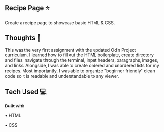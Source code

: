 ## Recipe Page ⭐️
Create a recipe page to showcase basic HTML & CSS.

## Thoughts 💭
This was the very first assignment with the updated Odin Project curriculum. I learned how to fill out the HTML boilerplate, create directory and files, navigate through the terminal, input headers, paragraphs, images, and links. Alongside, I was able to create ordered and unordered lists for my recipes. Most importantly, I was able to organize "beginner friendly" clean code so it is readable and understandable to any viewer.

## Tech Used 💻
**Built with**

• HTML

• CSS
